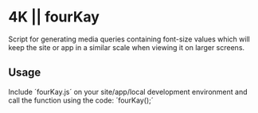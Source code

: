 # 4K || fourKay

Script for generating media queries containing font-size values which will keep the site or app in a similar scale when viewing it on larger screens.


## Usage

Include ´fourKay.js´ on your site/app/local development environment and call the function using the code:
´fourKay();´

